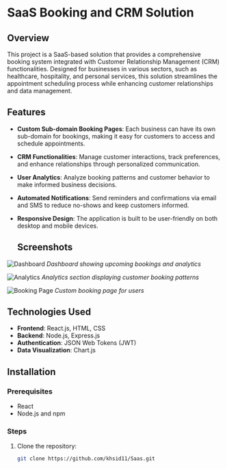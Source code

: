 # SaaS Booking and CRM Solution

## Overview

This project is a SaaS-based solution that provides a comprehensive booking system integrated with Customer Relationship Management (CRM) functionalities. Designed for businesses in various sectors, such as healthcare, hospitality, and personal services, this solution streamlines the appointment scheduling process while enhancing customer relationships and data management.

## Features

- **Custom Sub-domain Booking Pages**: Each business can have its own sub-domain for bookings, making it easy for customers to access and schedule appointments.
  
- **CRM Functionalities**: Manage customer interactions, track preferences, and enhance relationships through personalized communication.

- **User Analytics**: Analyze booking patterns and customer behavior to make informed business decisions.

- **Automated Notifications**: Send reminders and confirmations via email and SMS to reduce no-shows and keep customers informed.

- **Responsive Design**: The application is built to be user-friendly on both desktop and mobile devices.

  ## Screenshots

![Dashboard](./images/dashboard-screenshot.png)
*Dashboard showing upcoming bookings and analytics*

![Analytics](./images/analytics-screenshot.png)
*Analytics section displaying customer booking patterns*

![Booking Page](./images/booking-page-screenshot.png)
*Custom booking page for users*


## Technologies Used

- **Frontend**: React.js, HTML, CSS
- **Backend**: Node.js, Express.js
- **Authentication**: JSON Web Tokens (JWT)
- **Data Visualization**: Chart.js

## Installation

### Prerequisites

- React
- Node.js and npm


### Steps

1. Clone the repository:
   ```bash
   git clone https://github.com/khsid11/Saas.git
